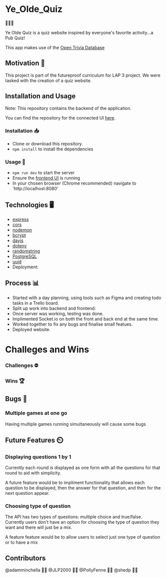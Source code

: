 # Ye_Olde_Quiz

:beer::beer::beer:

Ye Olde Quiz is a quiz website inspired by everyone's favorite activity...a Pub Quiz!

This app makes use of the [Open Trivia Database](https://opentdb.com/)

## Motivation :muscle:

This project is part of the futureproof curriculum for LAP 3 project. We were tasked with the creation of a quiz website.

## Installation and Usage

Note: This repository contains the backend of the application.

You can find the repository for the connected UI [here](https://github.com/PollyFenne/Ye_olde_quiz_frontend).

### Installation :inbox_tray:

- Clone or download this repository.
- `npm install` to install the dependencies

### Usage :open_file_folder:

- `npm run dev` to start the server
- Ensure the [frontend UI](https://github.com/PollyFenne/Ye_olde_quiz_frontend) is running  
- In your chosen browser (Chrome recommended) navigate to 'http://localhost:8080'

## Technologies :desktop_computer:

- [express](https://www.npmjs.com/package/express)
- [cors](https://www.npmjs.com/package/cors)
- [nodemon](https://www.npmjs.com/package/nodemon)
- [bcrypt](https://www.npmjs.com/package/bcrypt)
- [dayjs](https://www.npmjs.com/package/dayjs)
- [dotenv](https://www.npmjs.com/package/dotenv)
- [randomstring](https://www.npmjs.com/package/randomstring)
- [PostgreSQL](https://www.postgresql.org/)
- [uuid](https://www.npmjs.com/package/uuid)
- Deployment: 

## Process :bar_chart:

- Started with a day planning, using tools such as Figma and creating todo tasks in a Trello board.
- Split up work into backend and frontend:
- Once server was working, testing was done.
- Implimented Socket.io on both the front and back end at the same time.
- Worked together to fix any bugs and finalise small featues.
- Deployed website.

# Challeges and Wins

### Challenges :no_entry:

### Wins :trophy:

## Bugs :bug:

### Multiple games at one go

Having multiple games running simultaneously will cause some bugs

## Future Features :timer_clock:

### Displaying questions 1 by 1

Currently each round is displayed as one form with all the questions for that round to aid with simplicity.

A future feature would be to impliment functionality that allows each question to be displayed, then the answer for that question, and then for the next question appear.

### Choosing type of question

The API has two types of questions: multiple choice and true/false. Currently users don't have an option for choosing the type of question they want and there will just be a mix.

A feature feature would be to allow users to select just one type of question or to have a mix

## Contributors

@adamminchella :man_technologist:
@JLP2000 :man_technologist:
@PollyFenne :woman_technologist:
@shedp :man_technologist:
